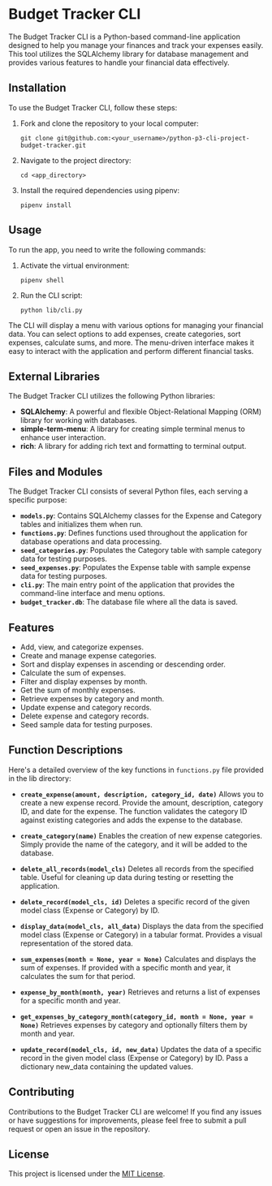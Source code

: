 # Budget Tracker CLI

The Budget Tracker CLI is a Python-based command-line application designed to help you manage your finances and track your expenses easily. This tool utilizes the SQLAlchemy library for database management and provides various features to handle your financial data effectively.

## Installation

To use the Budget Tracker CLI, follow these steps:

1. Fork and clone the repository to your local computer:

   ```console
   git clone git@github.com:<your_username>/python-p3-cli-project-budget-tracker.git
   ```

2. Navigate to the project directory:

   ```console
   cd <app_directory>
   ```

3. Install the required dependencies using pipenv:

   ```console
   pipenv install
   ```

## Usage

To run the app, you need to write the following commands:

1. Activate the virtual environment:

   ```console
   pipenv shell
   ```

2. Run the CLI script:

   ```console
   python lib/cli.py
   ```

The CLI will display a menu with various options for managing your financial data. You can select options to add expenses, create categories, sort expenses, calculate sums, and more. The menu-driven interface makes it easy to interact with the application and perform different financial tasks.

## External Libraries

The Budget Tracker CLI utilizes the following Python libraries:

- **SQLAlchemy**: A powerful and flexible Object-Relational Mapping (ORM) library for working with databases.
- **simple-term-menu**: A library for creating simple terminal menus to enhance user interaction.
- **rich**: A library for adding rich text and formatting to terminal output.

## Files and Modules

The Budget Tracker CLI consists of several Python files, each serving a specific purpose:

- **`models.py`**: Contains SQLAlchemy classes for the Expense and Category tables and initializes them when run.
- **`functions.py`**: Defines functions used throughout the application for database operations and data processing.
- **`seed_categories.py`**: Populates the Category table with sample category data for testing purposes.
- **`seed_expenses.py`**: Populates the Expense table with sample expense data for testing purposes.
- **`cli.py`**: The main entry point of the application that provides the command-line interface and menu options.
- **`budget_tracker.db`**: The database file where all the data is saved.

## Features

- Add, view, and categorize expenses.
- Create and manage expense categories.
- Sort and display expenses in ascending or descending order.
- Calculate the sum of expenses.
- Filter and display expenses by month.
- Get the sum of monthly expenses.
- Retrieve expenses by category and month.
- Update expense and category records.
- Delete expense and category records.
- Seed sample data for testing purposes.

## Function Descriptions

Here's a detailed overview of the key functions in `functions.py` file provided in the lib directory:

- **`create_expense(amount, description, category_id, date)`**
  Allows you to create a new expense record. Provide the amount, description, category ID, and date for the expense. The function validates the category ID against existing categories and adds the expense to the database.

- **`create_category(name)`**
  Enables the creation of new expense categories. Simply provide the name of the category, and it will be added to the database.

- **`delete_all_records(model_cls)`**
  Deletes all records from the specified table. Useful for cleaning up data during testing or resetting the application.

- **`delete_record(model_cls, id)`**
  Deletes a specific record of the given model class (Expense or Category) by ID.

- **`display_data(model_cls, all_data)`**
  Displays the data from the specified model class (Expense or Category) in a tabular format. Provides a visual representation of the stored data.

- **`sum_expenses(month = None, year = None)`**
  Calculates and displays the sum of expenses. If provided with a specific month and year, it calculates the sum for that period.

- **`expense_by_month(month, year)`**
  Retrieves and returns a list of expenses for a specific month and year.

- **`get_expenses_by_category_month(category_id, month = None, year = None)`**
  Retrieves expenses by category and optionally filters them by month and year.

- **`update_record(model_cls, id, new_data)`**
  Updates the data of a specific record in the given model class (Expense or Category) by ID. Pass a dictionary new_data containing the updated values.

## Contributing

Contributions to the Budget Tracker CLI are welcome! If you find any issues or have suggestions for improvements, please feel free to submit a pull request or open an issue in the repository.

## License

This project is licensed under the [MIT License](https://github.com/mohamedmhussein/python-p3-cli-project-budget-tracker/blob/main/LICENSE).


